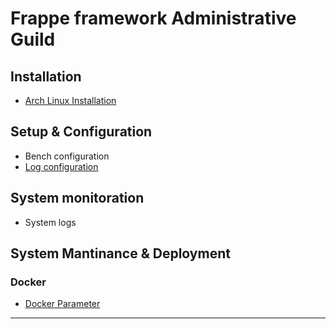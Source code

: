 # Frappe framework Administrative Guild

## Installation

- [Arch Linux Installation](./Install_ERPNext_on_ArchLinux.md)

## Setup & Configuration

- Bench configuration
- [Log configuration](./Log_Configuration.md)

## System monitoration

- System logs

## System Mantinance & Deployment

### Docker

- [Docker Parameter](./DockerParameter.md)

----